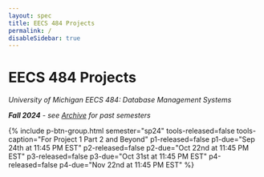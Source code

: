 ```yaml
---
layout: spec
title: EECS 484 Projects
permalink: /
disableSidebar: true
---
```


# EECS 484 Projects

_University of Michigan EECS 484: Database Management Systems_

_**Fall 2024** - see [Archive](/archive) for past semesters_

{% include p-btn-group.html semester="sp24"
tools-released=false tools-caption="For Project 1 Part 2 and Beyond" 
p1-released=false p1-due="Sep 24th at 11:45 PM EST" 
p2-released=false p2-due="Oct 22nd at 11:45 PM EST"
p3-released=false p3-due="Oct 31st at 11:45 PM EST"
p4-released=false p4-due="Nov 22nd at 11:45 PM EST" %}
